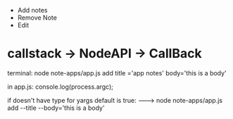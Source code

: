 - Add notes
-  Remove Note
- Edit  

<!-- 
EDIT NODE
1. create new command 'edit'
2. push data edit 
- id old
- title, body new
3. load  data from note.json
4. check index of element array
5. update element
6. save
 -->

 # callstack -> NodeAPI -> CallBack

terminal: node note-apps/app.js add title ='app notes' body='this is  a body'

in app.js: console.log(process.argc);

if doesn't have type for yargs default is true:
---> node note-apps/app.js add --title --body='this is  a body'